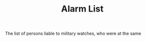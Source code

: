 ---
title: Alarm List
letter: A
permalink: "/definitions/alarm-list.html"
body: The list of persons liable to military watches, who were at the same
published_at: '2018-07-07'
source: Black's Law Dictionary
layout: post
---